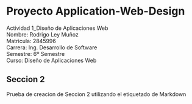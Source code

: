 # Proyecto Application-Web-Design
Actividad 1_Diseño de Aplicaciones Web<br>
Nombre: Rodrigo Ley Muñoz<br>
Matricula: 2845996<br>
Carrera: Ing. Desarrollo de Software<br>
Semestre: 6º Semestre<br>
Curso: Diseño de Aplicaciones Web<br>

## Seccion 2
Prueba de creacion de Seccion 2 utilizando el etiquetado de Markdown<br>
